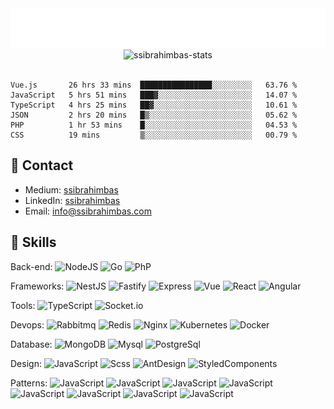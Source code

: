 <div align='center'>
  <img src="./name.svg" alt="Sami Salih İbrahimbaş" />
</div>

<div align="center"><img src="https://github-readme-stats.vercel.app/api?username=ssibrahimbas&show_icons=true&locale=en&theme=material-palenight" alt="ssibrahimbas-stats" /></div>

<br>

<!--START_SECTION:waka-->

```text
Vue.js       26 hrs 33 mins  ████████████████░░░░░░░░░   63.76 %
JavaScript   5 hrs 51 mins   ███▓░░░░░░░░░░░░░░░░░░░░░   14.07 %
TypeScript   4 hrs 25 mins   ██▓░░░░░░░░░░░░░░░░░░░░░░   10.61 %
JSON         2 hrs 20 mins   █▒░░░░░░░░░░░░░░░░░░░░░░░   05.62 %
PHP          1 hr 53 mins    █░░░░░░░░░░░░░░░░░░░░░░░░   04.53 %
CSS          19 mins         ▒░░░░░░░░░░░░░░░░░░░░░░░░   00.79 %
```

<!--END_SECTION:waka-->

## 🔗 Contact

- Medium: [ssibrahimbas](https://ssibrahimbas.medium.com)
- LinkedIn: [ssibrahimbas](https://linkedin.com/in/ssibrahimbas)
- Email: info@ssibrahimbas.com

## 🚀 Skills

Back-end:
![NodeJS](https://img.shields.io/badge/-NodeJS-%23282C34?style=flat-square&logo=Node.js)
![Go](https://img.shields.io/badge/-go-%23282C34?style=flat-square&logo=go)
![PhP](https://img.shields.io/badge/-PHP-%23282C34?style=flat-square&logo=php)

Frameworks:
![NestJS](https://img.shields.io/badge/-nestjs-%23282C34?style=flat-square&logo=nestjs)
![Fastify](https://img.shields.io/badge/-fastify-%23282C34?style=flat-square&logo=fastify)
![Express](https://img.shields.io/badge/-express.js-%23282C34?style=flat-square&logo=express)
![Vue](https://img.shields.io/badge/-Vue.js-%23282C34?style=flat-square&logo=vuedotjs)
![React](https://img.shields.io/badge/-React-%23282C34?style=flat-square&logo=react)
![Angular](https://img.shields.io/badge/-Angular-%23282C34?style=flat-square&logo=angular)

Tools:
![TypeScript](https://img.shields.io/badge/-TypeScript-%23282C34?style=flat-square&logo=typescript)
![Socket.io](https://img.shields.io/badge/-Socket.io-%23282C34?style=flat-square&logo=socket.io)

Devops:
![Rabbitmq](https://img.shields.io/badge/-Rabbitmq-%23282C34?style=flat-square&logo=rabbitmq)
![Redis](https://img.shields.io/badge/-Redis-%23282C34?style=flat-square&logo=redis)
![Nginx](https://img.shields.io/badge/-Nginx-%23282C34?style=flat-square&logo=nginx)
![Kubernetes](https://img.shields.io/badge/-Kubernetes-%23282C34?style=flat-square&logo=kubernetes)
![Docker](https://img.shields.io/badge/-Docker-%23282C34?style=flat-square&logo=docker)


Database:
![MongoDB](https://img.shields.io/badge/-MongoDB-%23282C34?style=flat-square&logo=mongodb)
![Mysql](https://img.shields.io/badge/-Mysql-%23282C34?style=flat-square&logo=mysql&logoColor=%23FFF)
![PostgreSql](https://img.shields.io/badge/-postgres-%23282C34?style=flat-square&logo=postgresql&logoColor=%23FFF)

Design:
![JavaScript](https://img.shields.io/badge/-JavaScript-%23282C34?style=flat-square&logo=javascript)
![Scss](https://img.shields.io/badge/-Scss-%23282C34?style=flat-square&logo=sass)
![AntDesign](https://img.shields.io/badge/-antdesign-%23282C34?style=flat-square&logo=antdesign)
![StyledComponents](https://img.shields.io/badge/styled--components-%23282C34?style=flat-square&logo=styled-components)

Patterns:
![JavaScript](https://img.shields.io/badge/-ObjectOrientedProgramming-%23282C34)
![JavaScript](https://img.shields.io/badge/-DepdencenyInjection-%23282C34)
![JavaScript](https://img.shields.io/badge/-AdapterAndFacade-%23282C34)
![JavaScript](https://img.shields.io/badge/-ChainOfResponsibility-%23282C34)
![JavaScript](https://img.shields.io/badge/-Open/ClosedPrinciple-%23282C34)
![JavaScript](https://img.shields.io/badge/-SingleResponsibilityPrinciple-%23282C34)
![JavaScript](https://img.shields.io/badge/-LiskovSubstitutionPrinciple-%23282C34)
![JavaScript](https://img.shields.io/badge/-InterfaceSegregationPrinciple-%23282C34)
